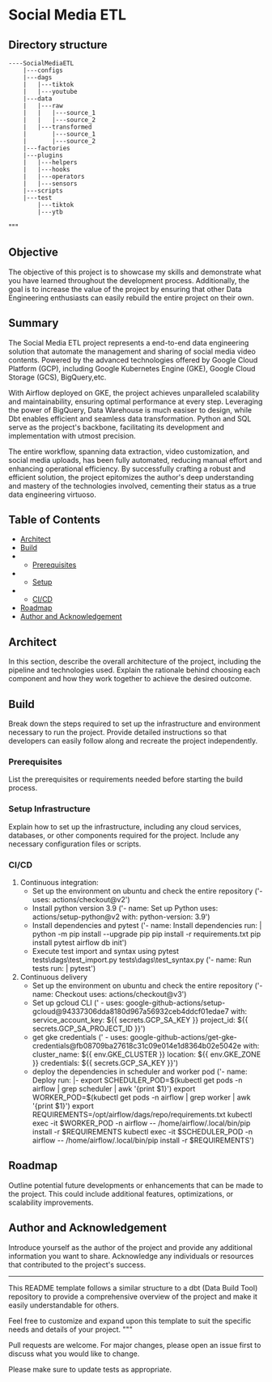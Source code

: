 # Social Media ETL
## Directory structure
```
----SocialMediaETL
    |---configs
    |---dags
    |   |---tiktok
    |   |---youtube
    |---data
    |   |---raw
    |   |   |---source_1
    |   |   |---source_2
    |   |---transformed
    |       |---source_1
    |       |---source_2
    |---factories
    |---plugins
    |   |---helpers
    |   |---hooks
    |   |---operators
    |   |---sensors
    |---scripts
    |---test
        |---tiktok
        |---ytb
```
"""
## Objective

The objective of this project is to showcase my skills and demonstrate what you have learned throughout the development process. Additionally, the goal is to increase the value of the project by ensuring that other Data Engineering enthusiasts can easily rebuild the entire project on their own.

## Summary
The Social Media ETL project represents a end-to-end data engineering solution that automate the management and sharing of social media video contents. Powered by the advanced technologies offered by Google Cloud Platform (GCP), including Google Kubernetes Engine (GKE), Google Cloud Storage (GCS), BigQuery,etc.

With Airflow deployed on GKE, the project achieves unparalleled scalability and maintainability, ensuring optimal performance at every step. Leveraging the power of BigQuery, Data Warehouse is much easiser to design, while Dbt enables efficient and seamless data transformation. Python and SQL serve as the project's backbone, facilitating its development and implementation with utmost precision.

The entire workflow, spanning data extraction, video customization, and social media uploads, has been fully automated, reducing manual effort and enhancing operational efficiency. By successfully crafting a robust and efficient solution, the project epitomizes the author's deep understanding and mastery of the technologies involved, cementing their status as a true data engineering virtuoso.
## Table of Contents

- [Architect](#architect)
- [Build](#build)
- - [Prerequisites](#prerequisites)
- - [Setup](#setup-infrastructure)
- - [CI/CD](#cicd)
- [Roadmap](#roadmap)
- [Author and Acknowledgement](#author-and-acknowledgement)

## Architect

In this section, describe the overall architecture of the project, including the pipeline and technologies used. Explain the rationale behind choosing each component and how they work together to achieve the desired outcome.

## Build

Break down the steps required to set up the infrastructure and environment necessary to run the project. Provide detailed instructions so that developers can easily follow along and recreate the project independently.

### Prerequisites

List the prerequisites or requirements needed before starting the build process.

### Setup Infrastructure

Explain how to set up the infrastructure, including any cloud services, databases, or other components required for the project. Include any necessary configuration files or scripts.

### CI/CD

<!-- Describe the Continuous Integration and Continuous Deployment (CI/CD) process for the project. Explain how changes are tested, built, and deployed to ensure a smooth development workflow. -->

1. Continuous integration:
    - Set up the environment on ubuntu and check the entire repository 
    ('- uses: actions/checkout@v2')
    - Install python version 3.9 
    ('- name: Set up Python 
      uses: actions/setup-python@v2
      with:
        python-version: 3.9')
    - Install dependencies and pytest
    ('- name: Install dependencies
      run: |
        python -m pip install --upgrade pip
        pip install -r requirements.txt
        pip install pytest
        airflow db init')
    - Execute test import and syntax using pytest
        tests\dags\test_import.py
        tests\dags\test_syntax.py
    ('- name: Run tests
      run: |
        pytest')
2. Continuous delivery
    - Set up the environment on ubuntu and check the entire repository
    ('- name: Checkout
      uses: actions/checkout@v3')
    - Set up gcloud CLI 
    ('    - uses: google-github-actions/setup-gcloud@94337306dda8180d967a56932ceb4ddcf01edae7
      with:
        service_account_key: ${{ secrets.GCP_SA_KEY }}
        project_id: ${{ secrets.GCP_SA_PROJECT_ID }}')
    - get gke credentials
    ('    - uses: google-github-actions/get-gke-credentials@fb08709ba27618c31c09e014e1d8364b02e5042e
      with:
        cluster_name: ${{ env.GKE_CLUSTER }}
        location: ${{ env.GKE_ZONE }}
        credentials: ${{ secrets.GCP_SA_KEY }}')
    - deploy the dependencies in scheduler and worker pod
    ('- name: Deploy
      run: |-
        export SCHEDULER_POD=$(kubectl get pods -n airflow | grep scheduler | awk '{print $1}')
        export WORKER_POD=$(kubectl get pods -n airflow | grep worker | awk '{print $1}')
        export REQUIREMENTS=/opt/airflow/dags/repo/requirements.txt
        kubectl exec -it $WORKER_POD -n airflow -- /home/airflow/.local/bin/pip install -r $REQUIREMENTS
        kubectl exec -it $SCHEDULER_POD -n airflow -- /home/airflow/.local/bin/pip install -r $REQUIREMENTS')
## Roadmap

Outline potential future developments or enhancements that can be made to the project. This could include additional features, optimizations, or scalability improvements.

## Author and Acknowledgement

Introduce yourself as the author of the project and provide any additional information you want to share. Acknowledge any individuals or resources that contributed to the project's success.

---

This README template follows a similar structure to a dbt (Data Build Tool) repository to provide a comprehensive overview of the project and make it easily understandable for others.

Feel free to customize and expand upon this template to suit the specific needs and details of your project.
"""

Pull requests are welcome. For major changes, please open an issue first to discuss what you would like to change.

Please make sure to update tests as appropriate.
